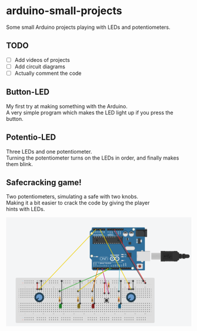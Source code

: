 # arduino-small-projects
Some small Arduino projects playing with LEDs and potentiometers.

## TODO

- [ ] Add videos of projects
- [ ] Add circuit diagrams
- [ ] Actually comment the code

## Button-LED
My first try at making something with the Arduino.\
A very simple program which makes the LED light up if you press the button.

## Potentio-LED
Three LEDs and one potentiometer.\
Turning the potentiometer turns on the LEDs in order, and finally makes them blink.

## Safecracking game!
Two potentiometers, simulating a safe with two knobs.\
Making it a bit easier to crack the code by giving the player\
hints with LEDs.

![Alt text](safecrackgame-led/safecrack-game.png?raw=true "Circuit Diagram")
